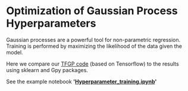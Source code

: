# Optimization of Gaussian Process Hyperparameters

Gaussian processes are a powerful tool for non-parametric regression. 
Training is performed by maximizing the likelihood of the data given the model. 

Here we compare our [TFGP code](Modules/tfgp_trainer.py) (based on Tensorflow) to the results using sklearn and Gpy packages.  

See the example notebook **'[Hyperparameter_training.ipynb](Hyperparameter_training.ipynb)'**

